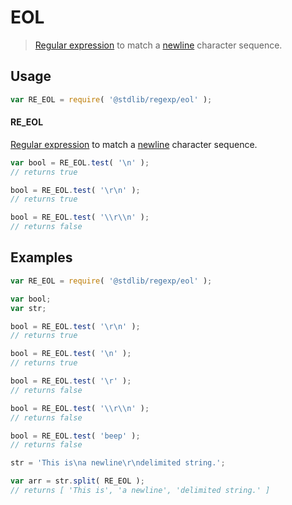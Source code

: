 # EOL

> [Regular expression][regexp] to match a [newline][newline] character sequence.


<section class="usage">

## Usage

``` javascript
var RE_EOL = require( '@stdlib/regexp/eol' );
```

#### RE_EOL

[Regular expression][regexp] to match a [newline][newline] character sequence. 

``` javascript
var bool = RE_EOL.test( '\n' );
// returns true

bool = RE_EOL.test( '\r\n' );
// returns true

bool = RE_EOL.test( '\\r\\n' );
// returns false
```

</section>

<!-- /.usage -->


<section class="examples">

## Examples

``` javascript
var RE_EOL = require( '@stdlib/regexp/eol' );

var bool;
var str;

bool = RE_EOL.test( '\r\n' );
// returns true

bool = RE_EOL.test( '\n' );
// returns true

bool = RE_EOL.test( '\r' );
// returns false

bool = RE_EOL.test( '\\r\\n' );
// returns false

bool = RE_EOL.test( 'beep' );
// returns false

str = 'This is\na newline\r\ndelimited string.';

var arr = str.split( RE_EOL );
// returns [ 'This is', 'a newline', 'delimited string.' ]
```

</section>

<!-- /.examples -->


<section class="links">

[regexp]: https://developer.mozilla.org/en-US/docs/Web/JavaScript/Guide/Regular_Expressions
[newline]: https://en.wikipedia.org/wiki/Newline

</section>

<!-- /.links -->
